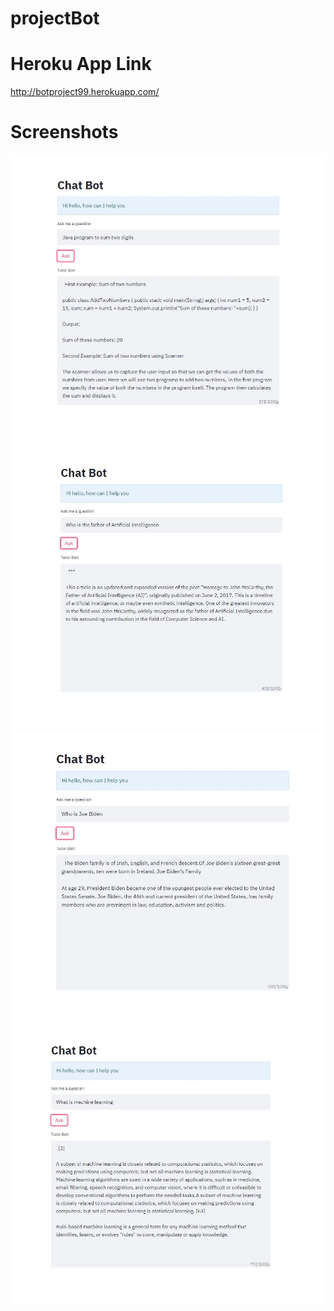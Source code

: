 # projectBot

# Heroku App Link
http://botproject99.herokuapp.com/
# Screenshots

![Alt text](screenshots/screenshot1.JPG) ![Alt text](screenshots/screenshot2.JPG)
![Alt text](screenshots/screenshot3.JPG) ![Alt text](screenshots/screenshot4.JPG)
